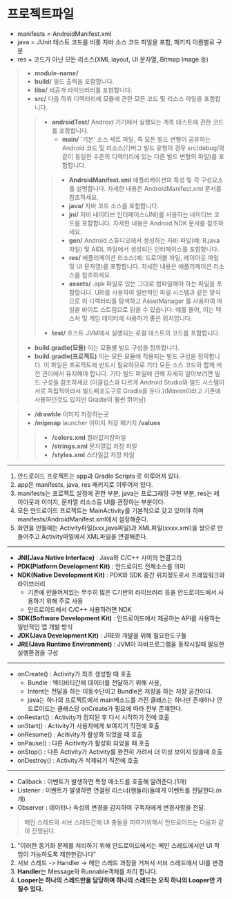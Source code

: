 프로젝트파일
===

* manifests = AndroidManifest.xml
* java = JUnit 테스트 코드를 비롯 자바 소스 코드 파일을 포함, 패키지 이름별로 구분
* res = 코드가 아닌 모든 리소스(XML layout, UI 문자열, Bitmap Image 등)

> * **module-name/**
> * **build/** 빌드 출력을 포함합니다.
> * **libs/** 비공개 라이브러리를 포함합니다.
> * **src/** 다음 하위 디렉터리에 모듈에 관한 모든 코드 및 리소스 파일을 포함합니다.
> > * **androidTest/**	Android 기기에서 실행되는 계측 테스트에 관한 코드를 포함합니다.
>	>	* **main/**		'기본' 소스 세트 파일, 즉 모든 빌드 변형이 공유하는 Android 코드 및 리소스(디버그 빌드 유형의 경우 src/debug/와 같이 동일한 수준의 디렉터리에 있는 다른 빌드 변형의 파일)를 포함합니다.
> > > * **AndroidManifest.xml**	애플리케이션의 특성 및 각 구성요소를 설명합니다. 자세한 내용은 AndroidManifest.xml 문서를 참조하세요.
> > > * **java/**	자바 코드 소스를 포함합니다.
> > > * **jni/**	자바 네이티브 인터페이스(JNI)를 사용하는 네이티브 코드를 포함합니다. 자세한 내용은 Android NDK 문서를 참조하세요.
> > > * **gen/**	Android 스튜디오에서 생성하는 자바 파일(예: R.java 파일) 및 AIDL 파일에서 생성되는 인터페이스를 포함합니다.
> > > * **res/**	애플리케이션 리소스(예: 드로어블 파일, 레이아웃 파일 및 UI 문자열)를 포함합니다. 자세한 내용은 애플리케이션 리소스를 참조하세요.
> > > * **assets/**	.apk 파일로 있는 그대로 컴파일해야 하는 파일을 포함합니다. URI를 사용하여 일반적인 파일 시스템과 같은 방식으로 이 디렉터리를 탐색하고 AssetManager 를 사용하여 파일을 바이트 스트림으로 읽을 수 있습니다. 예를 들어, 이는 텍스처 및 게임 데이터에 사용하기 좋은 위치입니다.
>	>	* **test/**	호스트 JVM에서 실행되는 로컬 테스트의 코드를 포함합니다.
>	* **build.gradle(모듈)**	이는 모듈별 빌드 구성을 정의합니다.
> * **build.gradle(프로젝트)** 이는 모든 모듈에 적용되는 빌드 구성을 정의합니다. 이 파일은 프로젝트에 반드시 필요하므로 기타 모든 소스 코드와 함께 버전 관리에서 유지해야 합니다.
기타 빌드 파일에 관해 자세히 알아보려면 빌드 구성을 참조하세요
(이클립스와 다르게 Android Studio와 빌드 시스템이 서로 독립적이라서 빌드배포도구로 Gradle을 둔다.)(Maven이라고 기존에 사용하던것도 있지만 Gradle이 훨씬 뛰어남)


> * **/drawble** 이미지 저장하는곳
> * **/mipmap** launcher 이미지 저장 패키지
> **/values** 
> > * **/colors.xml** 컬러값저장파일 
> > * **/strings.xml** 문자열값 저장 파일
> > * **/styles.xml** 스타일값 저장 파일
---
1) 안드로이드 프로젝트는 app과 Gradle Scripts 로 이루어져 있다.
2) app은 manifests, java, res 패키지로 이루어져 있다.
3) manifests는 프로젝트 설정에 관한 부분, java는 프로그래밍 구현 부분, res는 레이아웃과 이미지, 문자열 리소스등 UI를 관장하는 부분이다.
4) 모든 안드로이드 프로젝트는 MainActivity를 기본적으로 갖고 있어야 하며 manifests/AndroidManifest.xml에서 설정해준다.
5) 화면을 만들때는 Activity파일(xxx,java파일)과 XML파일(xxxx.xml)을 쌍으로 만들어주고 Activity파일에서 XML파일을 연결해준다.
---
* **JNI(Java Native Interface)** : Java와 C/C++ 사이의 연결고리
* **PDK(Platform Development Kit)** : 안드로이드 전체소스를 의미
* **NDK(Native Development Kit)** : PDK와 SDK 중간 위치정도로서 프레임워크와 라이브러리
  * 기존에 만들어져있는 무수히 많은 C기반의 라이브러리 등을 안드로이드에서 사용하기 위해 주로 사용
  * 안드로이드에서 C/C++ 사용하려면 NDK
* **SDK(Software Development Kit)** : 안드로이드에서 제공하는 API를 사용하는 일반적인 앱 개발 방식
* **JDK(Java Development Kit)** : JRE와 개발을 위해 필요한도구들
* **JRE(Java Runtime Environment)** : JVM이 자바프로그램을 동작시킬때 필요한 실행환경을 구성
---
* onCreate() : Activity가 최초 생성할 때 호출
  * Bundle : 엑티비티간에 데이터를 전달하기 위해 사용, 
  * Intent는 전달을 하는 이동수단이고 Bundle은 저장을 하는 저장 공간이다.
  * java는 하나의 프로젝트에서 main메소드를 가진 클래스는 하나만 존재하나 안드로이드는 클래스당 onCreate가 필요에 따라 전부 존재한다.
* onRestart() : Activity가 정지된 후 다시 시작하기 전에 호출
* onStart() : Activity가 사용자에게 보여지기 직전에 호출
* onResume() : Acitivity가 활성화 되었을 때 호출
* onPause() : 다른 Acitivity가 활성화 되었을 때 호출
* onStop() : 다른 Activity가 Activity를 완전히 가려서 더 이상 보이지 않을때 호출
* onDestroy() : Activity가 삭제되기 직전에 호출
---
* Callback : 이벤트가 발생하면 특정 메소드를 호출해 알려준다.(1개)
* Listener : 이벤트가 발생하면 연결된 리스너(핸들러)들에게 이벤트를 전달한다.(n개)
* Observer : 데이터나 속성의 변경을 감지하여 구독자에게 변경사항을 전달.

> 메인 스레드와 서브 스레드간에 UI 충돌을 피하기위해서 안드로이드는 다음과 같이 진행된다.
1. "이러한 동기화 문제를 처리하기 위해 안드로이드에서는 메인 스레드에서만 UI 작업이 가능하도록 제한한겁니다"
2. 서브 스레드 -> Handler -> 메인 스레드 과정을 거쳐서 서브 스레드에서 UI를 변경
3. **Handler**는 Message와 Runnable객체를 처리 합니다.
4. **Looper는 하나의 스레드만을 담당하며 하나의 스레드는 오직 하나의 Looper만 가질수 있다.**
